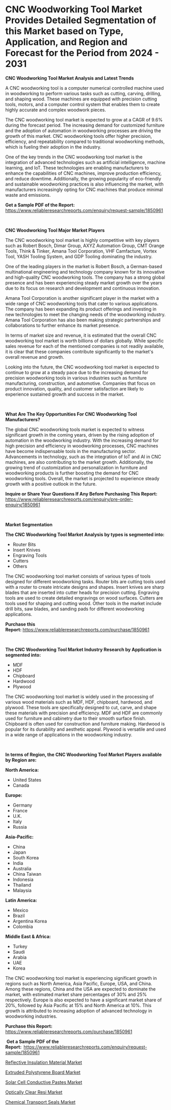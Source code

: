 <p><h1>CNC Woodworking Tool Market Provides Detailed Segmentation of this Market based on Type, Application, and Region and Forecast for the Period from 2024 - 2031</h1></p><p><strong>CNC Woodworking Tool Market Analysis and Latest Trends</strong></p>
<p><p>A CNC woodworking tool is a computer numerical controlled machine used in woodworking to perform various tasks such as cutting, carving, drilling, and shaping wood. These machines are equipped with precision cutting tools, motors, and a computer control system that enables them to create highly accurate and complex woodwork pieces.</p><p>The CNC woodworking tool market is expected to grow at a CAGR of 9.6% during the forecast period. The increasing demand for customized furniture and the adoption of automation in woodworking processes are driving the growth of this market. CNC woodworking tools offer higher precision, efficiency, and repeatability compared to traditional woodworking methods, which is fueling their adoption in the industry.</p><p>One of the key trends in the CNC woodworking tool market is the integration of advanced technologies such as artificial intelligence, machine learning, and IoT. These technologies are enabling manufacturers to enhance the capabilities of CNC machines, improve production efficiency, and reduce downtime. Additionally, the growing popularity of eco-friendly and sustainable woodworking practices is also influencing the market, with manufacturers increasingly opting for CNC machines that produce minimal waste and emissions.</p></p>
<p><strong>Get a Sample PDF of the Report:&nbsp;</strong> <a href="https://www.reliableresearchreports.com/enquiry/request-sample/1850961">https://www.reliableresearchreports.com/enquiry/request-sample/1850961</a></p>
<p>&nbsp;</p>
<p><strong>CNC Woodworking Tool Major Market Players</strong></p>
<p><p>The CNC woodworking tool market is highly competitive with key players such as Robert Bosch, Dimar Group, AXYZ Automation Group, CMT Orange Tools, Think & Tinker, Amana Tool Corporation, VHF Camfacture, Vortex Tool, YASH Tooling System, and GDP Tooling dominating the industry.</p><p>One of the leading players in the market is Robert Bosch, a German-based multinational engineering and technology company known for its innovative and high-quality CNC woodworking tools. The company has a strong global presence and has been experiencing steady market growth over the years due to its focus on research and development and continuous innovation.</p><p>Amana Tool Corporation is another significant player in the market with a wide range of CNC woodworking tools that cater to various applications. The company has been expanding its product offerings and investing in new technologies to meet the changing needs of the woodworking industry. Amana Tool Corporation has also been making strategic partnerships and collaborations to further enhance its market presence.</p><p>In terms of market size and revenue, it is estimated that the overall CNC woodworking tool market is worth billions of dollars globally. While specific sales revenue for each of the mentioned companies is not readily available, it is clear that these companies contribute significantly to the market's overall revenue and growth.</p><p>Looking into the future, the CNC woodworking tool market is expected to continue to grow at a steady pace due to the increasing demand for precision woodworking tools in various industries such as furniture manufacturing, construction, and automotive. Companies that focus on product innovation, quality, and customer satisfaction are likely to experience sustained growth and success in the market.</p></p>
<p>&nbsp;</p>
<p><strong>What Are The Key Opportunities For CNC Woodworking Tool Manufacturers?</strong></p>
<p><p>The global CNC woodworking tools market is expected to witness significant growth in the coming years, driven by the rising adoption of automation in the woodworking industry. With the increasing demand for high precision and efficiency in woodworking processes, CNC machines have become indispensable tools in the manufacturing sector. Advancements in technology, such as the integration of IoT and AI in CNC machines, are also contributing to the market growth. Additionally, the growing trend of customization and personalization in furniture and woodworking products is further boosting the demand for CNC woodworking tools. Overall, the market is projected to experience steady growth with a positive outlook in the future.</p></p>
<p><strong>Inquire or Share Your Questions If Any Before Purchasing This Report:</strong> <a href="https://www.reliableresearchreports.com/enquiry/pre-order-enquiry/1850961">https://www.reliableresearchreports.com/enquiry/pre-order-enquiry/1850961</a></p>
<p>&nbsp;</p>
<p><strong>Market Segmentation</strong></p>
<p><strong>The CNC Woodworking Tool Market Analysis by types is segmented into:</strong></p>
<p><ul><li>Router Bits</li><li>Insert Knives</li><li>Engraving Tools</li><li>Cutters</li><li>Others</li></ul></p>
<p><p>The CNC woodworking tool market consists of various types of tools designed for different woodworking tasks. Router bits are cutting tools used with a router to create intricate designs and shapes. Insert knives are sharp blades that are inserted into cutter heads for precision cutting. Engraving tools are used to create detailed engravings on wood surfaces. Cutters are tools used for shaping and cutting wood. Other tools in the market include drill bits, saw blades, and sanding pads for different woodworking applications.</p></p>
<p><strong>Purchase this Report:&nbsp;</strong><a href="https://www.reliableresearchreports.com/purchase/1850961">https://www.reliableresearchreports.com/purchase/1850961</a></p>
<p>&nbsp;</p>
<p><strong>The CNC Woodworking Tool Market Industry Research by Application is segmented into:</strong></p>
<p><ul><li>MDF</li><li>HDF</li><li>Chipboard</li><li>Hardwood</li><li>Plywood</li></ul></p>
<p><p>The CNC woodworking tool market is widely used in the processing of various wood materials such as MDF, HDF, chipboard, hardwood, and plywood. These tools are specifically designed to cut, carve, and shape these materials with precision and efficiency. MDF and HDF are commonly used for furniture and cabinetry due to their smooth surface finish. Chipboard is often used for construction and furniture making. Hardwood is popular for its durability and aesthetic appeal. Plywood is versatile and used in a wide range of applications in the woodworking industry.</p></p>
<p>&nbsp;</p>
<p><strong>In terms of Region, the CNC Woodworking Tool Market Players available by Region are:</strong></p>
<p>
    <p> <strong> North America: </strong>
        <ul>
            <li>United States</li>
            <li>Canada</li>
        </ul>
        </p> 
    <p> <strong> Europe: </strong>
        <ul>
            <li>Germany</li>
            <li>France</li>
            <li>U.K.</li>
            <li>Italy</li>
            <li>Russia</li>
        </ul>
        </p> 
    <p> <strong> Asia-Pacific: </strong>
        <ul>
            <li>China</li>
            <li>Japan</li>
            <li>South Korea</li>
            <li>India</li>
            <li>Australia</li>
            <li>China Taiwan</li>
            <li>Indonesia</li>
            <li>Thailand</li>
            <li>Malaysia</li>
        </ul>
        </p> 
    <p> <strong> Latin America: </strong>
        <ul>
            <li>Mexico</li>
            <li>Brazil</li>
            <li>Argentina Korea</li>
            <li>Colombia</li>
        </ul>
        </p> 
    <p> <strong> Middle East & Africa: </strong>
        <ul>
            <li>Turkey</li>
            <li>Saudi</li>
            <li>Arabia</li>
            <li>UAE</li>
            <li>Korea</li>
        </ul>
    </p>
    </p>
<p><p>The CNC woodworking tool market is experiencing significant growth in regions such as North America, Asia Pacific, Europe, USA, and China. Among these regions, China and the USA are expected to dominate the market, with estimated market share percentages of 30% and 25% respectively. Europe is also expected to have a significant market share of 20%, followed by Asia Pacific at 15% and North America at 10%. This growth is attributed to increasing adoption of advanced technology in woodworking industries.</p></p>
<p><strong>Purchase this Report: </strong><a href="https://www.reliableresearchreports.com/purchase/1850961">https://www.reliableresearchreports.com/purchase/1850961</a></p>
<p>&nbsp;<strong>Get a Sample PDF of the Report:&nbsp;&nbsp;</strong><a href="https://www.reliableresearchreports.com/enquiry/request-sample/1850961">https://www.reliableresearchreports.com/enquiry/request-sample/1850961</a></p>
<p><strong></strong></p>
<p><p><a href="https://github.com/angelajermaine/Market-Research-Report-List-2/blob/main/reflective-insulation-material-market.md">Reflective Insulation Material Market</a></p><p><a href="https://github.com/beatblasta/Market-Research-Report-List-2/blob/main/extruded-polystyrene-board-market.md">Extruded Polystyrene Board Market</a></p><p><a href="https://github.com/CliffMedina6/Market-Research-Report-List-3/blob/main/solar-cell-conductive-pastes-market.md">Solar Cell Conductive Pastes Market</a></p><p><a href="https://github.com/shotows/Market-Research-Report-List-1/blob/main/optically-clear-resi-market.md">Optically Clear Resi Market</a></p><p><a href="https://github.com/provorikovar/Market-Research-Report-List-3/blob/main/chemical-transport-seals-market.md">Chemical Transport Seals Market</a></p></p>